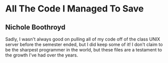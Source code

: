 # All The Code I Managed To Save
## Nichole Boothroyd

Sadly, I wasn't always good on pulling all of my code off of the class UNIX server before the semester ended, but I did keep some of it! I don't claim to be the sharpest programmer in the world, but these files are a testament to the growth I've had over the years.  
